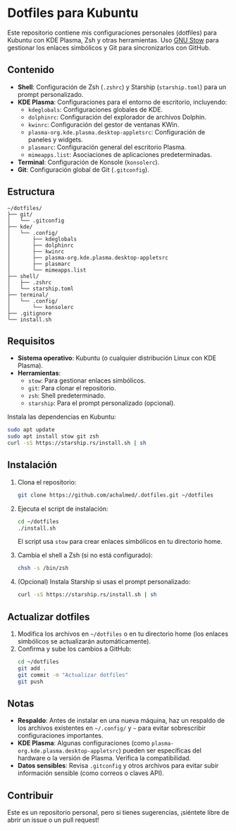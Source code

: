 # Dotfiles para Kubuntu

Este repositorio contiene mis configuraciones personales (dotfiles) para Kubuntu con KDE Plasma, Zsh y otras herramientas. Uso [GNU Stow](https://www.gnu.org/software/stow/) para gestionar los enlaces simbólicos y Git para sincronizarlos con GitHub.

## Contenido

- **Shell**: Configuración de Zsh (`.zshrc`) y Starship (`starship.toml`) para un prompt personalizado.
- **KDE Plasma**: Configuraciones para el entorno de escritorio, incluyendo:
  - `kdeglobals`: Configuraciones globales de KDE.
  - `dolphinrc`: Configuración del explorador de archivos Dolphin.
  - `kwinrc`: Configuración del gestor de ventanas KWin.
  - `plasma-org.kde.plasma.desktop-appletsrc`: Configuración de paneles y widgets.
  - `plasmarc`: Configuración general del escritorio Plasma.
  - `mimeapps.list`: Asociaciones de aplicaciones predeterminadas.
- **Terminal**: Configuración de Konsole (`konsolerc`).
- **Git**: Configuración global de Git (`.gitconfig`).

## Estructura

```plaintext
~/dotfiles/
├── git/
│   └── .gitconfig
├── kde/
│   └── .config/
│       ├── kdeglobals
│       ├── dolphinrc
│       ├── kwinrc
│       ├── plasma-org.kde.plasma.desktop-appletsrc
│       ├── plasmarc
│       └── mimeapps.list
├── shell/
│   ├── .zshrc
│   └── starship.toml
├── terminal/
│   └── .config/
│       └── konsolerc
├── .gitignore
└── install.sh
```

## Requisitos

- **Sistema operativo**: Kubuntu (o cualquier distribución Linux con KDE Plasma).
- **Herramientas**:
  - `stow`: Para gestionar enlaces simbólicos.
  - `git`: Para clonar el repositorio.
  - `zsh`: Shell predeterminado.
  - `starship`: Para el prompt personalizado (opcional).

Instala las dependencias en Kubuntu:
```bash
sudo apt update
sudo apt install stow git zsh
curl -sS https://starship.rs/install.sh | sh
```

## Instalación

1. Clona el repositorio:
   ```bash
   git clone https://github.com/achalmed/.dotfiles.git ~/dotfiles
   ```

2. Ejecuta el script de instalación:
   ```bash
   cd ~/dotfiles
   ./install.sh
   ```

   El script usa `stow` para crear enlaces simbólicos en tu directorio home.

3. Cambia el shell a Zsh (si no está configurado):
   ```bash
   chsh -s /bin/zsh
   ```

4. (Opcional) Instala Starship si usas el prompt personalizado:
   ```bash
   curl -sS https://starship.rs/install.sh | sh
   ```

## Actualizar dotfiles

1. Modifica los archivos en `~/dotfiles` o en tu directorio home (los enlaces simbólicos se actualizarán automáticamente).
2. Confirma y sube los cambios a GitHub:
   ```bash
   cd ~/dotfiles
   git add .
   git commit -m "Actualizar dotfiles"
   git push
   ```

## Notas

- **Respaldo**: Antes de instalar en una nueva máquina, haz un respaldo de los archivos existentes en `~/.config/` y `~` para evitar sobrescribir configuraciones importantes.
- **KDE Plasma**: Algunas configuraciones (como `plasma-org.kde.plasma.desktop-appletsrc`) pueden ser específicas del hardware o la versión de Plasma. Verifica la compatibilidad.
- **Datos sensibles**: Revisa `.gitconfig` y otros archivos para evitar subir información sensible (como correos o claves API).

## Contribuir

Este es un repositorio personal, pero si tienes sugerencias, ¡siéntete libre de abrir un issue o un pull request!




